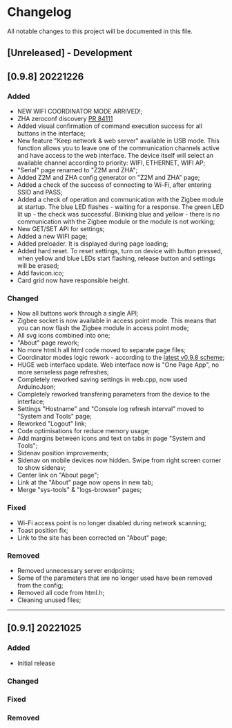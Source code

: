 # Changelog

All notable changes to this project will be documented in this file.

## [Unreleased] - Development

## [0.9.8] 20221226
### Added
- NEW WIFI COORDINATOR MODE ARRIVED!;
- ZHA zeroconf discovery [PR 84111](https://github.com/home-assistant/core/pull/84111)
- Added visual confirmation of command execution success for all buttons in the interface;
- New feature "Keep network & web server" available in USB mode. This function allows you to leave one of the communication channels active and have access to the web interface. The device itself will select an available channel according to priority: WIFI, ETHERNET, WIFI AP;
- "Serial" page renamed to "Z2M and ZHA";
- Added Z2M and ZHA config generator on "Z2M and ZHA" page;
- Added a check of the success of connecting to Wi-Fi, after entering SSID and PASS;
- Added a check of operation and communication with the Zigbee module at startup. The blue LED flashes - waiting for a response. The green LED lit up - the check was successful. Blinking blue and yellow - there is no communication with the Zigbee module or the module is not working;
- New GET/SET API for settings;
- Added a new WIFI page;
- Added preloader. It is displayed during page loading;
- Added hard reset. To reset settings, turn on device with button pressed, when yellow and blue LEDs start flashing, release button and settings will be erased;
- Add favicon.ico;
- Card grid now have responsible height.

### Changed
- Now all buttons work through a single API;
- Zigbee socket is now available in access point mode. This means that you can now flash the Zigbee module in access point mode;
- All svg icons combined into one;
- "About" page rework;
- No more html.h all html code moved to separate page files;
- Coordinator modes logic rework - according to the [latest v0.9.8 scheme](https://github.com/smlight-dev/slzb-06-firmware/blob/main/images/mode-logic-v0.9.8.jpg);
- HUGE web interface update. Web interface now is "One Page App", no more senseless page refreshes;
- Completely reworked saving settings in web.cpp, now used ArduinoJson;
- Completely reworked transfering parameters from the device to the interface;
- Settings "Hostname" and "Console log refresh interval" moved to "System and Tools" page;
- Reworked "Logout" link;
- Code optimisations for reduce memory usage;
- Add margins between icons and text on tabs in page "System and Tools";
- Sidenav position improvements;
- Sidenav on mobile devices now hidden. Swipe from right screen corner to show sidenav;
- Center link on "About page";
- Link at the "About" page now opens in new tab;
- Merge "sys-tools" & "logs-browser" pages;

### Fixed
- Wi-Fi access point is no longer disabled during network scanning; 
- Toast position fix;
- Link to the site has been corrected on "About" page;


### Removed
- Removed unnecessary server endpoints;
- Some of the parameters that are no longer used have been removed from the config;
- Removed all code from html.h;
- Cleaning unused files;


------------

## [0.9.1] 20221025
### Added
- Initial release

### Changed

### Fixed

### Removed



